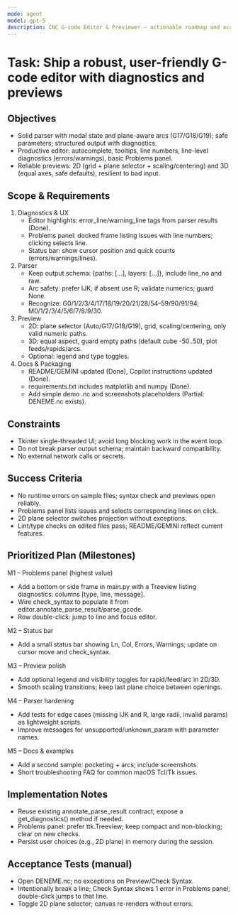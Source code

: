 ```yaml
---
mode: agent
model: gpt-5
description: CNC G-code Editor & Previewer – actionable roadmap and acceptance criteria for upcoming improvements.
---
```


# Task: Ship a robust, user-friendly G-code editor with diagnostics and previews

## Objectives
- Solid parser with modal state and plane-aware arcs (G17/G18/G19); safe parameters; structured output with diagnostics.
- Productive editor: autocomplete, tooltips, line numbers, line-level diagnostics (errors/warnings), basic Problems panel.
- Reliable previews: 2D (grid + plane selector + scaling/centering) and 3D (equal axes, safe defaults), resilient to bad input.

## Scope & Requirements
1) Diagnostics & UX
	- Editor highlights: error_line/warning_line tags from parser results (Done).
	- Problems panel: docked frame listing issues with line numbers; clicking selects line.
	- Status bar: show cursor position and quick counts (errors/warnings/lines).
2) Parser
	- Keep output schema: {paths: [...], layers: [...]}, include line_no and raw.
	- Arc safety: prefer IJK; if absent use R; validate numerics; guard None.
	- Recognize: G0/1/2/3/4/17/18/19/20/21/28/54–59/90/91/94; M0/1/2/3/4/5/6/7/8/9/30.
3) Preview
	- 2D: plane selector (Auto/G17/G18/G19), grid, scaling/centering, only valid numeric paths.
	- 3D: equal aspect, guard empty paths (default cube -50..50), plot feeds/rapids/arcs.
	- Optional: legend and type toggles.
4) Docs & Packaging
	- README/GEMINI updated (Done), Copilot instructions updated (Done).
	- requirements.txt includes matplotlib and numpy (Done).
	- Add simple demo .nc and screenshots placeholders (Partial: DENEME.nc exists).

## Constraints
- Tkinter single-threaded UI; avoid long blocking work in the event loop.
- Do not break parser output schema; maintain backward compatibility.
- No external network calls or secrets.

## Success Criteria
- No runtime errors on sample files; syntax check and previews open reliably.
- Problems panel lists issues and selects corresponding lines on click.
- 2D plane selector switches projection without exceptions.
- Lint/type checks on edited files pass; README/GEMINI reflect current features.

## Prioritized Plan (Milestones)
M1 – Problems panel (highest value)
- Add a bottom or side frame in main.py with a Treeview listing diagnostics: columns [type, line, message].
- Wire check_syntax to populate it from editor.annotate_parse_result/parse_gcode.
- Row double-click: jump to line and focus editor.

M2 – Status bar
- Add a small status bar showing Ln, Col, Errors, Warnings; update on cursor move and check_syntax.

M3 – Preview polish
- Add optional legend and visibility toggles for rapid/feed/arc in 2D/3D.
- Smooth scaling transitions; keep last plane choice between openings.

M4 – Parser hardening
- Add tests for edge cases (missing IJK and R, large radii, invalid params) as lightweight scripts.
- Improve messages for unsupported/unknown_param with parameter names.

M5 – Docs & examples
- Add a second sample: pocketing + arcs; include screenshots.
- Short troubleshooting FAQ for common macOS Tcl/Tk issues.

## Implementation Notes
- Reuse existing annotate_parse_result contract; expose a get_diagnostics() method if needed.
- Problems panel: prefer ttk.Treeview; keep compact and non-blocking; clear on new checks.
- Persist user choices (e.g., 2D plane) in memory during the session.

## Acceptance Tests (manual)
- Open DENEME.nc; no exceptions on Preview/Check Syntax.
- Intentionally break a line; Check Syntax shows 1 error in Problems panel; double-click jumps to that line.
- Toggle 2D plane selector; canvas re-renders without errors.
